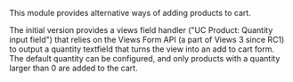 This module provides alternative ways of adding products to cart.

The initial version provides a views field handler ("UC Product: Quantity input
field") that relies on the Views Form API (a part of Views 3 since RC1) to
output a quantity textfield that turns the view into an add to cart form. The
default quantity can be configured, and only products with a quantity larger
than 0 are added to the cart.